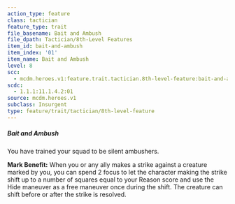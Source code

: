 ```yaml
---
action_type: feature
class: tactician
feature_type: trait
file_basename: Bait and Ambush
file_dpath: Tactician/8th-Level Features
item_id: bait-and-ambush
item_index: '01'
item_name: Bait and Ambush
level: 8
scc:
  - mcdm.heroes.v1:feature.trait.tactician.8th-level-feature:bait-and-ambush
scdc:
  - 1.1.1:11.1.4.2:01
source: mcdm.heroes.v1
subclass: Insurgent
type: feature/trait/tactician/8th-level-feature
---
```


##### Bait and Ambush

You have trained your squad to be silent ambushers.

**Mark Benefit:** When you or any ally makes a strike against a creature marked by you, you can spend 2 focus to let the character making the strike shift up to a number of squares equal to your Reason score and use the Hide maneuver as a free maneuver once during the shift. The creature can shift before or after the strike is resolved.
